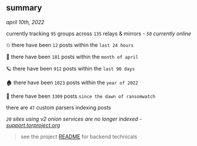 
## summary
_april 10th, 2022_

currently tracking `95` groups across `135` relays & mirrors - _`50` currently online_

⏲ there have been `12` posts within the `last 24 hours`

🦈 there have been `101` posts within the `month of april`

🪐 there have been `912` posts within the `last 90 days`

🏚 there have been `1023` posts within the `year of 2022`

🦕 there have been `3309` posts `since the dawn of ransomwatch`

there are `47` custom parsers indexing posts

_`20` sites using v2 onion services are no longer indexed - [support.torproject.org](https://support.torproject.org/onionservices/v2-deprecation/)_

> see the project [README](https://github.com/thetanz/ransomwatch#ransomwatch--) for backend technicals
